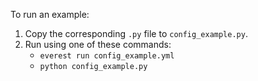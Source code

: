 To run an example:

1. Copy the corresponding `.py` file to `config_example.py`.
2. Run using one of these commands:
    - `everest run config_example.yml`
    - `python config_example.py`

